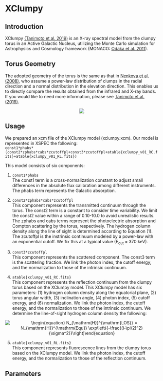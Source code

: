 # XClumpy
## Introduction
XClumpy [(Tanimoto et al. 2019)](https://ui.adsabs.harvard.edu/abs/2019ApJ...877...95T/abstract) is an X-ray spectral model from the clumpy torus in an Active Galactic Nucleus, utilizing the Monte Carlo simulation for Astrophysics and Cosmology framework (MONACO: [Odaka et al. 2011](https://ui.adsabs.harvard.edu/abs/2011ApJ...740..103O/abstract)).


## Torus Geometry
The adopted geometry of the torus is the same as that in [Nenkova et al. (2008)](https://ui.adsabs.harvard.edu/abs/2008ApJ...685..160N/abstract), who assume a power-law distribution of clumps in the radial direction and a normal distribution in the elevation direction. This enables us to directly compare the results obtained from the infrared and X-ray bands. If you would like to need more information, please see [Tanimoto et al. (2019)](https://ui.adsabs.harvard.edu/abs/2019ApJ...877...95T/abstract).

<p align="center">
<img src="https://user-images.githubusercontent.com/20199124/100601931-96766180-3346-11eb-9f25-2f96b4a8671c.jpg">
</p>


## Usage
We prepared an xcm file of the XClumpy model (xclumpy.xcm). Our model is represented in XSPEC the following:  
`const1*phabs*(const2*zphabs*cabs*zcutoffpl+const3*zcutoffpl+atable{xclumpy_v01_RC.fits}+atable{xclumpy_v01_RL.fits})`  

This model consists of six components:  
1. `const1*phabs`  
  The const1 term is a cross-normalization constant to adjust small differences in the absolute flux calibration among different instruments. The phabs term represents the Galactic absorption.  

2. `const2*zphabs*cabs*zcutoffpl`  
  This component represents the transmitted continuum through the torus. The const2 term is a constant to consider time variability. We limit the const2 value within a range of 0.10-10.0 to avoid unrealistic results. The zphabs and cabs terms represent the photoelectric absorption and Compton scattering by the torus, respectively. The hydrogen column density along the line of sight is determined according to Equation (1). The zcutoffpl is the instrinsic continuum modeled by a power-law with an exponential cutoff. We fix this at a typical value (E<sub>cut</sub> = 370 keV).  

3. `const3*zcutoffpl`  
  This component represents the scattered component. The const3 term is the scattering fraction. We link the photon index, the cutoff energy, and the normalization to those of the intrinsic continuum.

4. `atable{xclumpy_v01_RC.fits}`  
  This component represents the reflection continuum from the clumpy torus based on the XClumpy model. This XClumpy model has six parameters: (1) hydrogen column density along the equatorial plane, (2) torus angular width, (3) inclination angle, (4) photon index, (5) cutoff energy, and (6) normalization. We link the photon index, the cutoff energy, and the normalization to those of the intrinsic continuum. We determine the line-of-sight hydrogen column density the following:

<p align="center">
<img src="https://render.githubusercontent.com/render/math?math=%5Cdisplaystyle+%5Cbegin%7Bequation%7D%0AN_%7B%5Cmathrm%7BH%7D%7D%5E%7B%5Cmathrm%7BLOS%7D%7D+%3D+N_%7B%5Cmathrm%7BH%7D%7D%5E%7B%5Cmathrm%7BEqu%7D%7D+%5Cexp%5Cleft%28%7B-%5Cfrac%7B%28i-%5Cpi%2F2%29%5E2%7D%7B%5Csigma%5E2%7D%7D%5Cright%29%0A%5Cend%7Bequation%7D%0A" alt="\begin{equation} N_{\mathrm{H}}^{\mathrm{LOS}} = N_{\mathrm{H}}^{\mathrm{Equ}} \exp\left({-\frac{(i-\pi/2)^2}{\sigma^2}}\right)\end{equation}">
</p>

5. `atable{xclumpy_v01_RL.fits}`  
  This component represents fluorescence lines from the clumpy torus based on the XClumpy model. We link the photon index, the cutoff energy, and the normalization to those of the reflection continuum.


## Parameters
